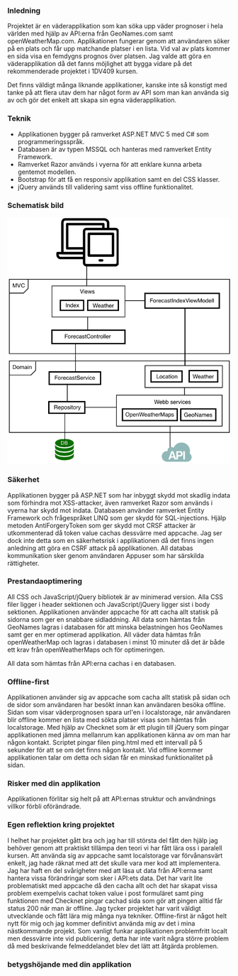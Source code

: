 ### Inledning

Projektet är en väderapplikation som kan söka upp väder prognoser i hela världen med hjälp av API:erna från GeoNames.com samt openWeatherMap.com.
Applikationen fungerar genom att användaren söker på en plats och får upp matchande platser i en lista. Vid val av plats kommer en sida visa en femdygns prognos över platsen.
Jag valde att göra en väderapplikation då det fanns möjlighet att bygga vidare på det rekommenderade projektet i 1DV409 kursen.

Det finns väldigt många liknande applikationer, kanske inte så konstigt med tanke på att flera utav dem har något form av API som man kan använda sig av och gör det enkelt att skapa sin egna väderapplikation. 

### Teknik

* Applikationen bygger på ramverket ASP.NET MVC 5 med C# som programmeringsspråk. 
* Databasen är av typen MSSQL och hanteras med ramverket Entity Framework.
* Ramverket Razor används i vyerna för att enklare kunna arbeta gentemot modellen.
* Bootstrap för att få en responsiv applikation samt en del CSS klasser.
* jQuery används till validering samt viss offline funktionalitet.


### Schematisk bild

![Schematisk bild](SchematiskBild.png)

### Säkerhet

Applikationen bygger på ASP.NET som har inbyggt skydd mot skadlig indata som förhindra mot XSS-attacker, även ramverket Razor som används i vyerna har skydd mot indata. 
Databasen använder ramverket Entity Framework och frågespråket LINQ som ger skydd för SQL-injections.
Hjälp metoden AntiForgeryToken som ger skydd mot CRSF attacker är utkommenterad då token value cachas dessvärre med appcache.
Jag ser dock inte detta som en säkerhetsrisk i applikationen då det finns ingen anledning att göra en CSRF attack på applikationen. 
All databas kommunikation sker genom användaren Appuser som har särskilda rättigheter.

### Prestandaoptimering

All CSS och JavaScript/jQuery bibliotek är av minimerad version. Alla CSS filer ligger i header sektionen och JavaScript/jQuery ligger sist i body sektionen. Applikationen använder appcache för att cacha allt statisk på sidorna som ger en snabbare sidladdning.
All data som hämtas från GeoNames lagras i databasen för att minska belastningen hos GeoNames samt ger en mer optimerad applikation.
All väder data hämtas från openWeatherMap och lagras i databasen i minst 10 minuter då det är både ett krav från openWeatherMaps och för optimeringen.

All data som hämtas från API:erna cachas i en databasen.

### Offline-first

Applikationen använder sig av appcache som cacha allt statisk på sidan och de sidor som användaren har besökt innan kan användaren besöka offline. Sidan som visar väderprognosen spara url'en i localstorage, när användaren blir offline kommer en lista med sökta platser visas som hämtas från localstorage.
Med hjälp av Checknet som är ett plugin till jQuery som pingar applikationen med jämna mellanrum kan applikationen känna av om man har någon kontakt. Scriptet pingar filen ping.html med ett intervall på 5 sekunder för att se om det finns någon kontakt. Vid offline kommer applikationen talar om detta och sidan får en minskad funktionalitet på sidan.


### Risker med din applikation

Applikationen förlitar sig helt på att API:ernas struktur och användnings villkor förbli oförändrade.

### Egen reflektion kring projektet

I helhet har projektet gått bra och jag har till största del fått den hjälp jag behöver genom att praktiskt tillämpa den teori vi har fått lära oss i paralell kursen.
Att använda sig av appcache samt localstorage var förvånansvärt enkelt, jag hade räknat med att det skulle vara mer kod att implementera.
Jag har haft en del svårigheter med att läsa ut data från API:erna samt hantera vissa förändringar som sker i API:ets data. Det har varit lite problematiskt med appcache då den cacha allt och det har skapat vissa problem exempelvis cachat token value i post formuläret samt ping funktionen med Checknet pingar cachad sida som gör att pingen alltid får status 200 när man är offline. 
Jag tycker projektet har varit väldigt utvecklande och fått lära mig många nya tekniker. 
Offline-first är något helt nytt för mig och jag kommer definitivt använda mig av det i mina nästkommande projekt. 
Som vanligt funkar applikationen problemfritt localt men dessvärre inte vid publicering, detta har inte varit några större problem då med beskrivande felmeddelandet blev det lätt att åtgärda problemen.

### betygshöjande med din applikation


